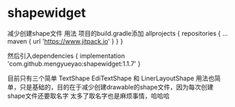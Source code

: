 # shapewidget
减少创建shape文件
用法   项目的build.gradle添加
allprojects {
		repositories {
			...
			maven { url 'https://www.jitpack.io' }
		}
	}   
  
  然后引入dependencies {
	        implementation 'com.github.mengyueyao:shapewidget:1.1.7'
	}
  
 目前只有三个简单 TextShape   EdiTextShape 和 LinerLayoutShape 用法也简单，只是基础的，目的在于减少创建drawable的shape文件，因为每次创建shape文件还要取名字 太多了取名字也是麻烦事情，哈哈哈
